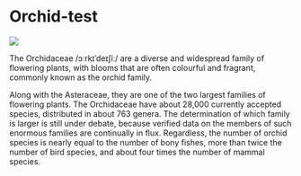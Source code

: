 # Orchid-test

<param ve-config 
       title="Orchid" 
       author="Kathy"
       banner="https://en.wikipedia.org/wiki/Orchidaceae#/media/File:Haeckel_Orchidae.jpg" 
       layout="vertical">
<a href="https://juncture-digital.org"><img src="https://juncture-digital.org/images/ve-button.png"></a>

The Orchidaceae /ɔːrkɪˈdeɪʃiː/ are a diverse and widespread family of flowering plants, with blooms that are often colourful and fragrant, commonly known as the orchid family.

Along with the Asteraceae, they are one of the two largest families of flowering plants. The Orchidaceae have about 28,000 currently accepted species, distributed in about 763 genera. The determination of which family is larger is still under debate, because verified data on the members of such enormous families are continually in flux. Regardless, the number of orchid species is nearly equal to the number of bony fishes, more than twice the number of bird species, and about four times the number of mammal species.
